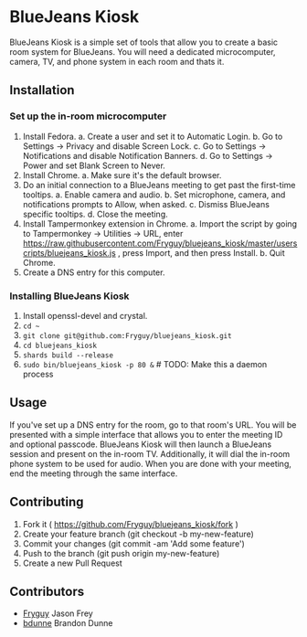 # BlueJeans Kiosk

BlueJeans Kiosk is a simple set of tools that allow you to create a basic room
system for BlueJeans.  You will need a dedicated microcomputer, camera, TV, and
phone system in each room and thats it.

## Installation

### Set up the in-room microcomputer

1. Install Fedora.
  a. Create a user and set it to Automatic Login.
  b. Go to Settings -> Privacy and disable Screen Lock.
  c. Go to Settings -> Notifications and disable Notification Banners.
  d. Go to Settings -> Power and set Blank Screen to Never.
2. Install Chrome.
  a. Make sure it's the default browser.
3. Do an initial connection to a BlueJeans meeting to get past the first-time tooltips.
  a. Enable camera and audio.
  b. Set microphone, camera, and notifications prompts to Allow, when asked.
  c. Dismiss BlueJeans specific tooltips.
  d. Close the meeting.
4. Install Tampermonkey extension in Chrome.
  a. Import the script by going to Tampermonkey -> Utilities -> URL, enter
     https://raw.githubusercontent.com/Fryguy/bluejeans_kiosk/master/userscripts/bluejeans_kiosk.js ,
     press Import, and then press Install.
  b. Quit Chrome.
5. Create a DNS entry for this computer.

### Installing BlueJeans Kiosk

1. Install openssl-devel and crystal.
2. `cd ~`
3. `git clone git@github.com:Fryguy/bluejeans_kiosk.git`
4. `cd bluejeans_kiosk`
5. `shards build --release`
6. `sudo bin/bluejeans_kiosk -p 80 &` # TODO: Make this a daemon process

## Usage

If you've set up a DNS entry for the room, go to that room's URL.  You will be
presented with a simple interface that allows you to enter the meeting ID and
optional passcode.  BlueJeans Kiosk will then launch a BlueJeans session and
present on the in-room TV.  Additionally, it will dial the in-room phone system
to be used for audio.  When you are done with your meeting, end the meeting
through the same interface.

## Contributing

1. Fork it ( https://github.com/Fryguy/bluejeans_kiosk/fork )
2. Create your feature branch (git checkout -b my-new-feature)
3. Commit your changes (git commit -am 'Add some feature')
4. Push to the branch (git push origin my-new-feature)
5. Create a new Pull Request

## Contributors

- [Fryguy](https://github.com/Fryguy) Jason Frey
- [bdunne](https://github.com/bdunne) Brandon Dunne
